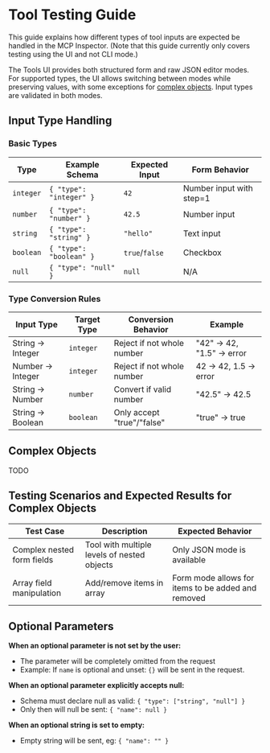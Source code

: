 # Tool Testing Guide

This guide explains how different types of tool inputs are expected be handled in the MCP Inspector.  (Note that this guide currently only covers testing using the UI and not CLI mode.)

The Tools UI provides both structured form and raw JSON editor modes.  For supported types, the UI allows switching between modes while preserving values, with some exceptions for [complex objects](#complex-objects).  Input types are validated in both modes.

## Input Type Handling

### Basic Types

| Type | Example Schema | Expected Input | Form Behavior |
|------|---------------|----------------|---------------|
| `integer` | `{ "type": "integer" }` | `42` | Number input with step=1 |
| `number` | `{ "type": "number" }` | `42.5` | Number input |
| `string` | `{ "type": "string" }` | `"hello"` | Text input |
| `boolean` | `{ "type": "boolean" }` | `true`/`false` | Checkbox |
| `null` | `{ "type": "null" }` | `null` | N/A |

### Type Conversion Rules

| Input Type | Target Type | Conversion Behavior | Example |
|------------|-------------|-------------------|---------|
| String → Integer | `integer` | Reject if not whole number | "42" → 42, "1.5" → error |
| Number → Integer | `integer` | Reject if not whole number | 42 → 42, 1.5 → error |
| String → Number | `number` | Convert if valid number | "42.5" → 42.5 |
| String → Boolean | `boolean` | Only accept "true"/"false" | "true" → true |

## Complex Objects

TODO

## Testing Scenarios and Expected Results for Complex Objects

| Test Case | Description | Expected Behavior |
|-----------|-------------|------------------|
| Complex nested form fields | Tool with multiple levels of nested objects | Only JSON mode is available |
| Array field manipulation | Add/remove items in array | Form mode allows for items to be added and removed |

## Optional Parameters

**When an optional parameter is not set by the user:**
- The parameter will be completely omitted from the request
- Example: If `name` is optional and unset: `{}` will be sent in the request.

**When an optional parameter explicitly accepts null:**
- Schema must declare null as valid: `{ "type": ["string", "null"] }`
- Only then will null be sent: `{ "name": null }`

**When an optional string is set to empty:**
- Empty string will be sent, eg: `{ "name": "" }`

